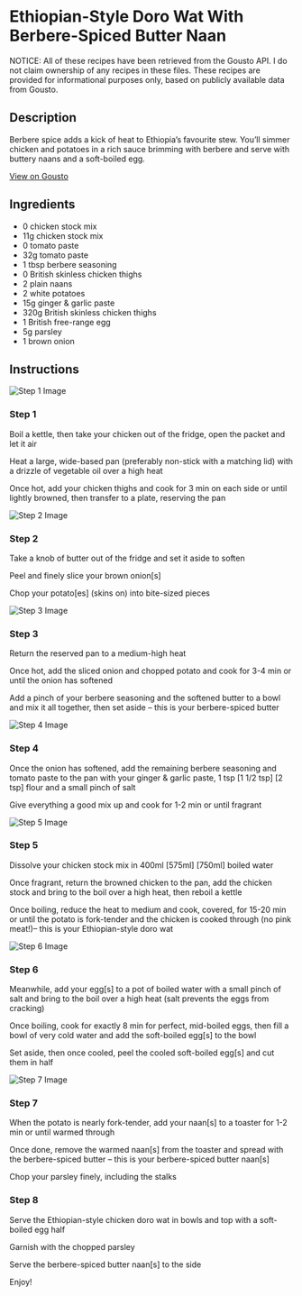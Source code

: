 # Ethiopian-Style Doro Wat With Berbere-Spiced Butter Naan

NOTICE: All of these recipes have been retrieved from the Gousto API. I do not claim ownership of any recipes in these files. These recipes are provided for informational purposes only, based on publicly available data from Gousto.

## Description

Berbere spice adds a kick of heat to Ethiopia’s favourite stew. You’ll simmer chicken and potatoes in a rich sauce brimming with berbere and serve with buttery naans and a soft-boiled egg.


[View on Gousto](https://www.gousto.co.uk/recipes/cookbook/warming-ethiopian-doro-wat-with-berbere-spiced-butter-naans)

## Ingredients

- 0 chicken stock mix
- 11g chicken stock mix
- 0 tomato paste
- 32g tomato paste
- 1 tbsp berbere seasoning
- 0 British skinless chicken thighs
- 2 plain naans
- 2 white potatoes
- 15g ginger & garlic paste
- 320g British skinless chicken thighs
- 1 British free-range egg
- 5g parsley
- 1 brown onion

## Instructions

![Step 1 Image](https://production-media.gousto.co.uk/cms/recipe-step-image/Step-1-1671537045459-x200.jpg)

### Step 1

Boil a kettle, then take your chicken out of the fridge, open the packet and let it air

Heat a large, wide-based pan (preferably non-stick with a matching lid) with a drizzle of vegetable oil over a high heat

Once hot, add your chicken thighs and cook for 3 min on each side or until lightly browned, then transfer to a plate, reserving the pan

![Step 2 Image](https://production-media.gousto.co.uk/cms/recipe-step-image/Step-2-1671537084088-x200.jpg)

### Step 2

Take a knob of butter out of the fridge and set it aside to soften

Peel and finely slice your brown onion[s]

Chop your potato[es] (skins on) into bite-sized pieces

![Step 3 Image](https://production-media.gousto.co.uk/cms/recipe-step-image/Step-3-1671537089744-x200.jpg)

### Step 3

Return the reserved pan to a medium-high heat

Once hot, add the sliced onion and chopped potato and cook for 3-4 min or until the onion has softened

Add a pinch of your berbere seasoning and the softened butter to a bowl and mix it all together, then set aside – this is your berbere-spiced butter

![Step 4 Image](https://production-media.gousto.co.uk/cms/recipe-step-image/Step-4-1671537094944-x200.jpg)

### Step 4

Once the onion has softened, add the remaining berbere seasoning and tomato paste to the pan with your ginger & garlic paste, 1 tsp <span class="text-purple">[1 1/2 tsp] </span><span class="text-danger">[2 tsp]</span> flour and a small pinch of salt

Give everything a good mix up and cook for 1-2 min or until fragrant

![Step 5 Image](https://production-media.gousto.co.uk/cms/recipe-step-image/Step-5-1671537099692-x200.jpg)

### Step 5

Dissolve your chicken stock mix in 400ml <span class="text-purple">[575ml]</span><span class="text-danger"> [750ml]</span> boiled water

Once fragrant, return the browned chicken to the pan, add the chicken stock and bring to the boil over a high heat, then reboil a kettle

Once boiling, reduce the heat to medium and cook, covered, for 15-20 min or until the potato is fork-tender and the chicken is cooked through (no pink meat!)– this is your Ethiopian-style doro wat

![Step 6 Image](https://production-media.gousto.co.uk/cms/recipe-step-image/Step-6-1671537105352-x200.jpg)

### Step 6

Meanwhile, add your egg[s] to a pot of boiled water with a small pinch of salt and bring to the boil over a high heat (salt prevents the eggs from cracking)

Once boiling, cook for exactly 8 min for perfect, mid-boiled eggs, then fill a bowl of very cold water and add the soft-boiled egg[s] to the bowl

Set aside, then once cooled, peel the cooled soft-boiled egg[s] and cut them in half

![Step 7 Image](https://production-media.gousto.co.uk/cms/recipe-step-image/Mini-naans-in-toaster-1704990781602-x200.jpg)

### Step 7

When the potato is nearly fork-tender, add your naan[s] to a toaster for 1-2 min or until warmed through

Once done, remove the warmed naan[s] from the toaster and spread with the berbere-spiced butter – this is your berbere-spiced butter naan[s]

Chop your parsley finely, including the stalks

### Step 8

Serve the Ethiopian-style chicken doro wat in bowls and top with a soft-boiled egg half

Garnish with the chopped parsley

Serve the berbere-spiced butter naan[s] to the side

Enjoy!

